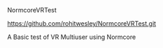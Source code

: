 NormcoreVRTest

https://github.com/rohitwesley/NormcoreVRTest.git

A Basic test of VR Multiuser using Normcore
